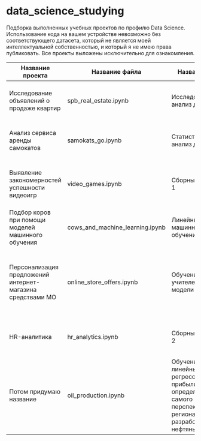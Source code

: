 # data_science_studying
Подборка выполненных учебных проектов по профилю Data Science. 
Использование кода на вашем устройстве невозможно без соответствующего датасета, который не является моей интеллектуальной собственностью, и который я не имею права публиковать. Все проекты выложены исключительно для ознакомления.

Название проекта|Название файла|Название темы|Описание
---|---|---|---
Исследование объявлений о продаже квартир|spb_real_estate.ipynb|Исследовательский анализ данных|Исследовательский анализ данных с объявлениями о продаже недвижимости в Санкт-Петербурге и соседних населённых пунктах за несколько лет.
Анализ сервиса аренды самокатов|samokats_go.ipynb|Статистический анализ данных|Исследовательский и статистический анализ данных о пользователях сервиса аренды самокатов и их поездках с целью опрелить приоритеты развития.
Выявление закономерностей успешности видеоигр|video_games.ipynb|Сборный Проект — 1|Исследовательский и статистический анализ данных о видеоиграх, их платформах выпуска, продажах в разных регионах и оценках критиков и пользователей, с целью выявить, от чего зависит успешность видеоигры.
Подбор коров при помощи моделей машинного обучения|cows_and_machine_learning.ipynb|Линейные модели в машинном обучении|Обучение прогнозных моделей (линейной и логистический регрессии) при подборе подходящих коров для покупки в молочное хозяйство "Вольный луг" 
Персонализация предложений интернет-магазина средствами МО|online_store_offers.ipynb|Обучение с учителем: качество модели|Обучение четырех моделей-классификаторов(KNeighborsClassifier, DecisionTreeClassifier, LogisticRegression и SVC с последующим выбором лучшей) для прогноза вероятности снижения покупательской способности клиента в следующие три месяца и разработки персонализированных предложений 
HR-аналитика|hr_analytics.ipynb|Сборный Проект — 2|Обучение регрессора и классификатора для предсказания уровня удовлетворенности сотрудника компании и риска его увольнения.
Потом придумаю название|oil_production.ipynb|Обучение трёх линейных регрессий и расчёт прибыли для определения самого перспективного региона для разработки новых нефтяных скважин.